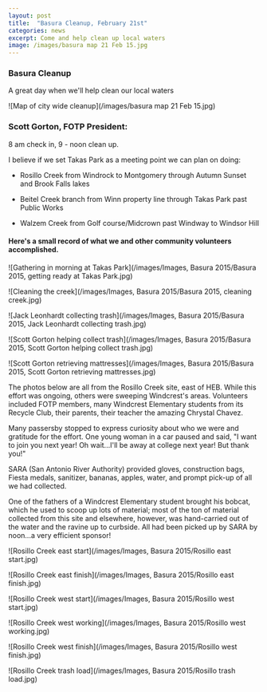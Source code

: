 ```yaml
---
layout: post
title:  "Basura Cleanup, February 21st"
categories: news
excerpt: Come and help clean up local waters
image: /images/basura map 21 Feb 15.jpg 
---
```


### Basura Cleanup

A great day when we'll help clean our local waters

![Map of city wide cleanup](/images/basura map 21 Feb 15.jpg)


### Scott Gorton, FOTP President:

8 am check in, 9 - noon clean up.

I believe if we set Takas Park as a meeting point we can plan on doing:

- Rosillo Creek from Windrock to Montgomery through Autumn Sunset and Brook Falls lakes

- Beitel Creek branch from Winn property line through Takas Park past Public Works

- Walzem Creek from Golf course/Midcrown past Windway to Windsor Hill

     

#### Here's a small record of what we and other community volunteers accomplished.
![Gathering in morning at Takas Park](/images/Images, Basura 2015/Basura 2015, getting ready at Takas Park.jpg)

![Cleaning the creek](/images/Images, Basura 2015/Basura 2015, cleaning creek.jpg) 

![Jack Leonhardt collecting trash](/images/Images, Basura 2015/Basura 2015, Jack Leonhardt collecting trash.jpg)

![Scott Gorton helping collect trash](/images/Images, Basura 2015/Basura 2015, Scott Gorton helping collect trash.jpg)

![Scott Gorton retrieving mattresses](/images/Images, Basura 2015/Basura 2015, Scott Gorton retrieving mattresses.jpg)

The photos below are all from the Rosillo Creek site, east of HEB.  While this effort was ongoing, others were sweeping Windcrest's areas. Volunteers included FOTP members, many Windcrest Elementary students from its Recycle Club, their parents, their teacher the amazing Chrystal Chavez.  

Many passersby stopped to express curiosity about who we were and gratitude for the effort.  One young woman in a car paused and said, "I want to join you next year! Oh wait...I'll be away at college next year! But thank you!"

SARA (San Antonio River Authority) provided gloves, construction bags, Fiesta medals, sanitizer, bananas, apples, water, and prompt pick-up of all we had collected.  

One of the fathers of a Windcrest Elementary student brought his bobcat, which he used to scoop up lots of  material; most of the ton of material collected from this site and elsewhere, however, was hand-carried out of the water and the ravine up to curbside.  All had been picked up by SARA by noon...a very efficient sponsor!

![Rosillo Creek east start](/images/Images, Basura 2015/Rosillo east start.jpg)

![Rosillo Creek east finish](/images/Images, Basura 2015/Rosillo east finish.jpg)

![Rosillo Creek west start](/images/Images, Basura 2015/Rosillo west start.jpg)

![Rosillo Creek west working](/images/Images, Basura 2015/Rosillo west working.jpg)

![Rosillo Creek west finish](/images/Images, Basura 2015/Rosillo west finish.jpg)

![Rosillo Creek trash load](/images/Images, Basura 2015/Rosillo trash load.jpg)
